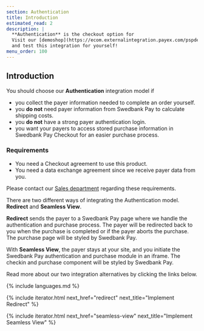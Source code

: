 ```yaml
---
section: Authentication
title: Introduction
estimated_read: 2
description: |
  **Authentication** is the checkout option for
  Visit our [demoshop](https://ecom.externalintegration.payex.com/pspdemoshop)
  and test this integration for yourself!
menu_order: 100
---
```



## Introduction

You should choose our **Authentication** integration model if

-   you collect the payer information needed to complete an order yourself.
-   you **do not** need payer information from Swedbank Pay to calculate
    shipping costs.
-   you **do not** have a strong payer authentication login.
-   you want your payers to access stored purchase information in Swedbank Pay
    Checkout for an easier purchase process.

### Requirements

-   You need a Checkout agreement to use this product.
-   You need a data exchange agreement since we receive payer data from you.

Please contact our [Sales department][contact-sales] regarding these
requirements.

There are two different ways of integrating the Authentication model.
**Redirect** and **Seamless View**.

**Redirect** sends the payer to a Swedbank Pay page where we handle the
authentication and purchase process. The payer will be redirected back to you
when the purchase is completed or if the payer aborts the purchase. The
purchase page will be styled by Swedbank Pay.

With **Seamless View**, the payer stays at your site, and you initiate the
Swedbank Pay authentication and purchase module in an iframe. The checkin and
purchase component will be styled by Swedbank Pay.

Read more about our two integration alternatives by clicking the links below.

{% include languages.md %}

{% include iterator.html next_href="redirect"
                         next_title="Implement Redirect" %}

{% include iterator.html next_href="seamless-view"
                         next_title="Implement Seamless View" %}

[contact-sales]: /contact/
